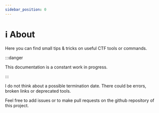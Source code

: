 ```yaml
---
sidebar_position: 0
---
```


# ℹ️ About

Here you can find small tips & tricks on useful CTF tools or commands.

:::danger

This documentation is a constant work in progress.

:::

I do not think about a possible termination date.
There could be errors, broken links or deprecated tools.

Feel free to add issues or to make pull requests on the github repository of this project.
